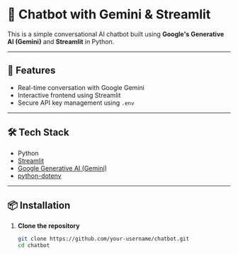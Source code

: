 # 🤖 Chatbot with Gemini & Streamlit

This is a simple conversational AI chatbot built using **Google's Generative AI (Gemini)** and **Streamlit** in Python.

---

## 🚀 Features

- Real-time conversation with Google Gemini
- Interactive frontend using Streamlit
- Secure API key management using `.env`

---

## 🛠 Tech Stack

- Python
- [Streamlit](https://streamlit.io/)
- [Google Generative AI (Gemini)](https://ai.google.dev/)
- [python-dotenv](https://pypi.org/project/python-dotenv/)

---

## 📦 Installation

1. **Clone the repository**
   ```bash
   git clone https://github.com/your-username/chatbot.git
   cd chatbot
